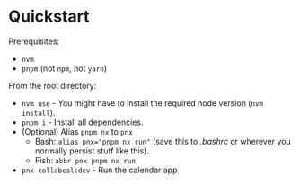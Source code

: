 # Quickstart

Prerequisites:

- `nvm`
- `pnpm` (not `npm`, not `yarn`)

From the root directory:

- `nvm use` - You might have to install the required node version (`nvm install`).
- `pnpm i` - Install all dependencies.
- (Optional) Alias `pnpm nx` to `pnx`
  - Bash: `alias pnx="pnpm nx run"` (save this to _.bashrc_ or wherever you normally persist stuff like this).
  - Fish: `abbr pnx pnpm nx run`
- `pnx collabcal:dev` - Run the calendar app
